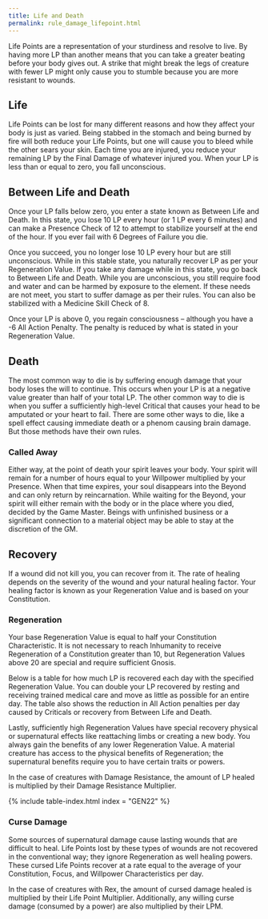 ```yaml
---
title: Life and Death
permalink: rule_damage_lifepoint.html
---
```


Life Points are a representation of your sturdiness and resolve to live. By having more LP than another means that you can take a greater beating before your body gives out. A strike that might break the legs of creature with fewer LP might only cause you to stumble because you are more resistant to wounds. 

## Life
Life Points can be lost for many different reasons and how they affect your body is just as varied. Being stabbed in the stomach and being burned by fire will both reduce your Life Points, but one will cause you to bleed while the other sears your skin. Each time you are injured, you reduce your remaining LP by the Final Damage of whatever injured you. When your LP is less than or equal to zero, you fall unconscious.

## Between Life and Death
Once your LP falls below zero, you enter a state known as Between Life and Death. In this state, you lose 10 LP every hour (or 1 LP every 6 minutes) and can make a Presence Check of 12 to attempt to stabilize yourself at the end of the hour. If you ever fail with 6 Degrees of Failure you die.

Once you succeed, you no longer lose 10 LP every hour but are still unconscious. While in this stable state, you naturally recover LP as per your Regeneration Value. If you take any damage while in this state, you go back to Between Life and Death. While you are unconscious, you still require food and water and can be harmed by exposure to the element. If these needs are not meet, you start to suffer damage as per their rules. You can also be stabilized with a Medicine Skill Check of 8.

Once your LP is above 0, you regain consciousness – although you have a -6 All Action Penalty. The penalty is reduced by what is stated in your Regeneration Value.

## Death
The most common way to die is by suffering enough damage that your body loses the will to continue. This occurs when your LP is at a negative value greater than half of your total LP. The other common way to die is when you suffer a sufficiently high-level Critical that causes your head to be amputated or your heart to fail. There are some other ways to die, like a spell effect causing immediate death or a phenom causing brain damage. But those methods have their own rules.

### Called Away
Either way, at the point of death your spirit leaves your body. Your spirit will remain for a number of hours equal to your Willpower multiplied by your Presence. When that time expires, your soul disappears into the Beyond and can only return by reincarnation. While waiting for the Beyond, your spirit will either remain with the body or in the place where you died, decided by the Game Master. Beings with unfinished business or a significant connection to a material object may be able to stay at the discretion of the GM.

## Recovery
If a wound did not kill you, you can recover from it. The rate of healing depends on the severity of the wound and your natural healing factor. Your healing factor is known as your Regeneration Value and is based on your Constitution.

### Regeneration
Your base Regeneration Value is equal to half your Constitution Characteristic. It is not necessary to reach Inhumanity to receive Regeneration of a Constitution greater than 10, but Regeneration Values above 20 are special and require sufficient Gnosis.

Below is a table for how much LP is recovered each day with the specified Regeneration Value. You can double your LP recovered by resting and receiving trained medical care and move as little as possible for an entire day. The table also shows the reduction in All Action penalties per day caused by Criticals or recovery from Between Life and Death. 

Lastly, sufficiently high Regeneration Values have special recovery physical or supernatural effects like reattaching limbs or creating a new body. You always gain the benefits of any lower Regeneration Value. A material creature has access to the physical benefits of Regeneration; the supernatural benefits require you to have certain traits or powers. 

In the case of creatures with Damage Resistance, the amount of LP healed is multiplied by their Damage Resistance Multiplier.

{% include table-index.html index = "GEN22" %}

### Curse Damage
Some sources of supernatural damage cause lasting wounds that are difficult to heal. Life Points lost by these types of wounds are not recovered in the conventional way; they ignore Regeneration as well healing powers. These cursed Life Points recover at a rate equal to the average of your Constitution, Focus, and Willpower Characteristics per day.

In the case of creatures with Rex, the amount of cursed damage healed is multiplied by their Life Point Multiplier. Additionally, any willing curse damage (consumed by a power) are also multiplied by their LPM.
